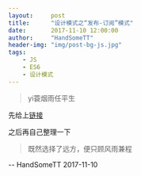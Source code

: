 ```yaml
---
layout:     post
title:      "设计模式之“发布-订阅”模式"
date:       2017-11-10 12:00:00
author:     "HandSomeTT"
header-img: "img/post-bg-js.jpg"
tags:
    - JS
    - ES6
    - 设计模式
---
```




>yi蓑烟雨任平生

先给上[链接](https://www.cnblogs.com/tugenhua0707/p/5198407.html#_labe8)

之后再自己整理一下



>既然选择了远方，便只顾风雨兼程

-- HandSomeTT 2017-11-10